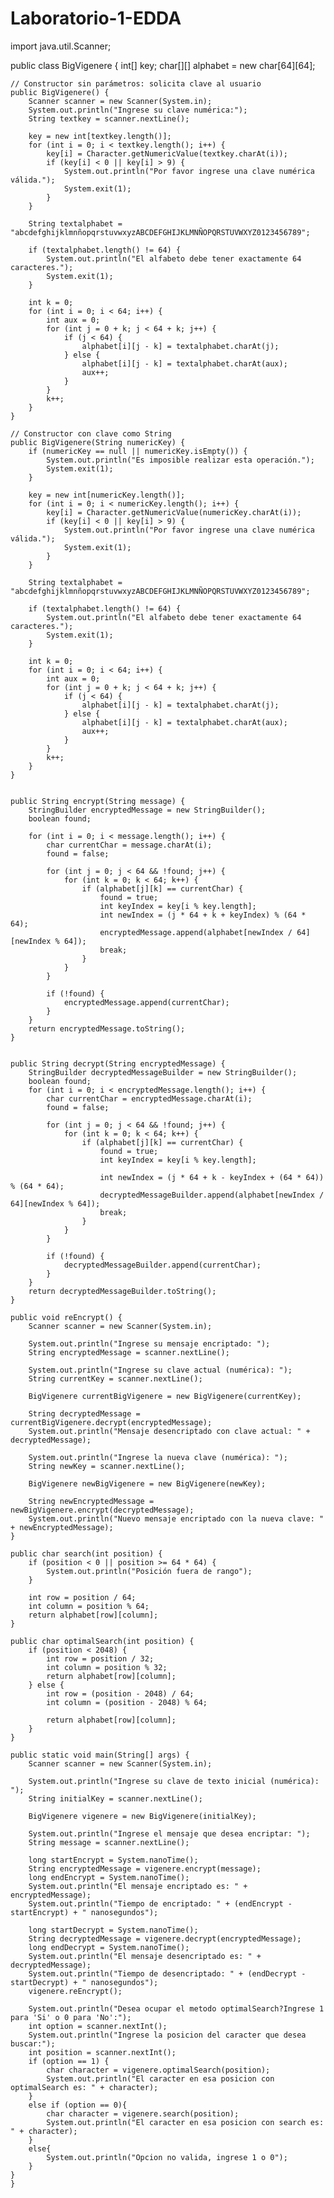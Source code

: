 # Laboratorio-1-EDDA
import java.util.Scanner;

public class BigVigenere {
    int[] key;
    char[][] alphabet = new char[64][64];

    // Constructor sin parámetros: solicita clave al usuario
    public BigVigenere() {
        Scanner scanner = new Scanner(System.in);
        System.out.println("Ingrese su clave numérica:");
        String textkey = scanner.nextLine();

        key = new int[textkey.length()];
        for (int i = 0; i < textkey.length(); i++) {
            key[i] = Character.getNumericValue(textkey.charAt(i));
            if (key[i] < 0 || key[i] > 9) {
                System.out.println("Por favor ingrese una clave numérica válida.");
                System.exit(1);
            }
        }

        String textalphabet = "abcdefghijklmnñopqrstuvwxyzABCDEFGHIJKLMNÑOPQRSTUVWXYZ0123456789";

        if (textalphabet.length() != 64) {
            System.out.println("El alfabeto debe tener exactamente 64 caracteres.");
            System.exit(1);
        }

        int k = 0;
        for (int i = 0; i < 64; i++) {
            int aux = 0;
            for (int j = 0 + k; j < 64 + k; j++) {
                if (j < 64) {
                    alphabet[i][j - k] = textalphabet.charAt(j);
                } else {
                    alphabet[i][j - k] = textalphabet.charAt(aux);
                    aux++;
                }
            }
            k++;
        }
    }

    // Constructor con clave como String
    public BigVigenere(String numericKey) {
        if (numericKey == null || numericKey.isEmpty()) {
            System.out.println("Es imposible realizar esta operación.");
            System.exit(1);
        }

        key = new int[numericKey.length()];
        for (int i = 0; i < numericKey.length(); i++) {
            key[i] = Character.getNumericValue(numericKey.charAt(i));
            if (key[i] < 0 || key[i] > 9) {
                System.out.println("Por favor ingrese una clave numérica válida.");
                System.exit(1);
            }
        }

        String textalphabet = "abcdefghijklmnñopqrstuvwxyzABCDEFGHIJKLMNÑOPQRSTUVWXYZ0123456789";

        if (textalphabet.length() != 64) {
            System.out.println("El alfabeto debe tener exactamente 64 caracteres.");
            System.exit(1);
        }

        int k = 0;
        for (int i = 0; i < 64; i++) {
            int aux = 0;
            for (int j = 0 + k; j < 64 + k; j++) {
                if (j < 64) {
                    alphabet[i][j - k] = textalphabet.charAt(j);
                } else {
                    alphabet[i][j - k] = textalphabet.charAt(aux);
                    aux++;
                }
            }
            k++;
        }
    }


    public String encrypt(String message) {
        StringBuilder encryptedMessage = new StringBuilder();
        boolean found;

        for (int i = 0; i < message.length(); i++) {
            char currentChar = message.charAt(i);
            found = false;

            for (int j = 0; j < 64 && !found; j++) {
                for (int k = 0; k < 64; k++) {
                    if (alphabet[j][k] == currentChar) {
                        found = true;
                        int keyIndex = key[i % key.length];
                        int newIndex = (j * 64 + k + keyIndex) % (64 * 64);
                        encryptedMessage.append(alphabet[newIndex / 64][newIndex % 64]);
                        break;
                    }
                }
            }

            if (!found) {
                encryptedMessage.append(currentChar);
            }
        }
        return encryptedMessage.toString();
    }


    public String decrypt(String encryptedMessage) {
        StringBuilder decryptedMessageBuilder = new StringBuilder();
        boolean found;
        for (int i = 0; i < encryptedMessage.length(); i++) {
            char currentChar = encryptedMessage.charAt(i);
            found = false;

            for (int j = 0; j < 64 && !found; j++) {
                for (int k = 0; k < 64; k++) {
                    if (alphabet[j][k] == currentChar) {
                        found = true;
                        int keyIndex = key[i % key.length];

                        int newIndex = (j * 64 + k - keyIndex + (64 * 64)) % (64 * 64);
                        decryptedMessageBuilder.append(alphabet[newIndex / 64][newIndex % 64]);
                        break;
                    }
                }
            }

            if (!found) {
                decryptedMessageBuilder.append(currentChar);
            }
        }
        return decryptedMessageBuilder.toString();
    }

    public void reEncrypt() {
        Scanner scanner = new Scanner(System.in);

        System.out.println("Ingrese su mensaje encriptado: ");
        String encryptedMessage = scanner.nextLine();

        System.out.println("Ingrese su clave actual (numérica): ");
        String currentKey = scanner.nextLine();

        BigVigenere currentBigVigenere = new BigVigenere(currentKey);

        String decryptedMessage = currentBigVigenere.decrypt(encryptedMessage);
        System.out.println("Mensaje desencriptado con clave actual: " + decryptedMessage);

        System.out.println("Ingrese la nueva clave (numérica): ");
        String newKey = scanner.nextLine();

        BigVigenere newBigVigenere = new BigVigenere(newKey);

        String newEncryptedMessage = newBigVigenere.encrypt(decryptedMessage);
        System.out.println("Nuevo mensaje encriptado con la nueva clave: " + newEncryptedMessage);
    }

    public char search(int position) {
        if (position < 0 || position >= 64 * 64) {
            System.out.println("Posición fuera de rango");
        }

        int row = position / 64;
        int column = position % 64;
        return alphabet[row][column];
    }

    public char optimalSearch(int position) {
        if (position < 2048) {
            int row = position / 32;
            int column = position % 32;
            return alphabet[row][column];
        } else {
            int row = (position - 2048) / 64;
            int column = (position - 2048) % 64;

            return alphabet[row][column];
        }
    }

    public static void main(String[] args) {
        Scanner scanner = new Scanner(System.in);

        System.out.println("Ingrese su clave de texto inicial (numérica): ");
        String initialKey = scanner.nextLine();

        BigVigenere vigenere = new BigVigenere(initialKey);

        System.out.println("Ingrese el mensaje que desea encriptar: ");
        String message = scanner.nextLine();

        long startEncrypt = System.nanoTime();
        String encryptedMessage = vigenere.encrypt(message);
        long endEncrypt = System.nanoTime();
        System.out.println("El mensaje encriptado es: " + encryptedMessage);
        System.out.println("Tiempo de encriptado: " + (endEncrypt - startEncrypt) + " nanosegundos");

        long startDecrypt = System.nanoTime();
        String decryptedMessage = vigenere.decrypt(encryptedMessage);
        long endDecrypt = System.nanoTime();
        System.out.println("El mensaje desencriptado es: " + decryptedMessage);
        System.out.println("Tiempo de desencriptado: " + (endDecrypt - startDecrypt) + " nanosegundos");
        vigenere.reEncrypt();

        System.out.println("Desea ocupar el metodo optimalSearch?Ingrese 1 para 'Si' o 0 para 'No':");
        int option = scanner.nextInt();
        System.out.println("Ingrese la posicion del caracter que desea buscar:");
        int position = scanner.nextInt();
        if (option == 1) {
            char character = vigenere.optimalSearch(position);
            System.out.println("El caracter en esa posicion con optimalSearch es: " + character);
        }
        else if (option == 0){
            char character = vigenere.search(position);
            System.out.println("El caracter en esa posicion con search es: " + character);
        }
        else{
            System.out.println("Opcion no valida, ingrese 1 o 0");
        }
    }
    }
